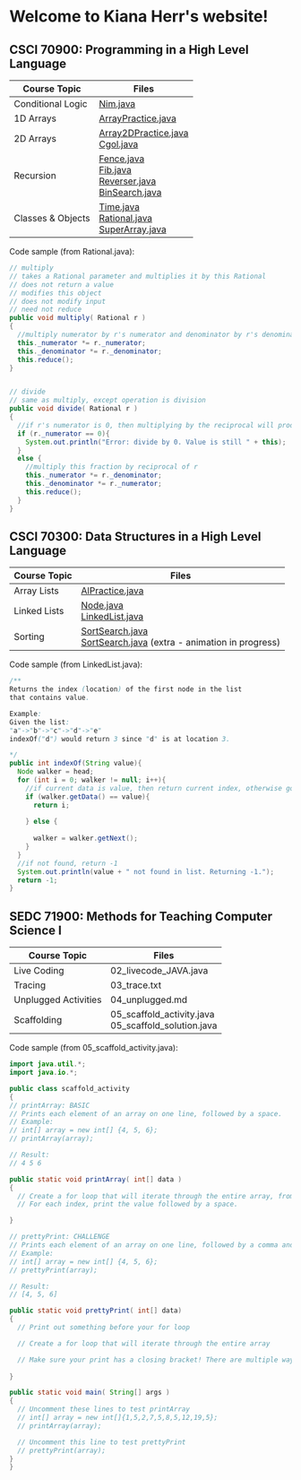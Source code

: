# Welcome to Kiana Herr's website!

## CSCI 70900: Programming in a High Level Language

  |Course Topic|Files|
  |------------|-----|
  |Conditional Logic|[Nim.java](https://github.com/herrkm/nycscertweb/blob/68a0e2b37a2fb35ac7585faf4a01b657cf393f3f/CSCI70900/Nim.java)|
  |1D Arrays|[ArrayPractice.java](https://github.com/herrkm/nycscertweb/blob/68a0e2b37a2fb35ac7585faf4a01b657cf393f3f/CSCI70900/ArrayPractice.java)|
  |2D Arrays|[Array2DPractice.java](https://github.com/herrkm/nycscertweb/blob/68a0e2b37a2fb35ac7585faf4a01b657cf393f3f/CSCI70900/Array2DPractice.java)<br />[Cgol.java](https://github.com/herrkm/nycscertweb/blob/68a0e2b37a2fb35ac7585faf4a01b657cf393f3f/CSCI70900/Cgol.java)|
  |Recursion|[Fence.java](https://github.com/herrkm/nycscertweb/blob/68a0e2b37a2fb35ac7585faf4a01b657cf393f3f/CSCI70900/Fence.java)<br />[Fib.java](https://github.com/herrkm/nycscertweb/blob/68a0e2b37a2fb35ac7585faf4a01b657cf393f3f/CSCI70900/Fib.java)<br />[Reverser.java](https://github.com/herrkm/nycscertweb/blob/68a0e2b37a2fb35ac7585faf4a01b657cf393f3f/CSCI70900/Reverser.java)<br />[BinSearch.java](https://github.com/herrkm/nycscertweb/blob/68a0e2b37a2fb35ac7585faf4a01b657cf393f3f/CSCI70900/BinSearch.java)<br />|
  |Classes & Objects|[Time.java](https://github.com/herrkm/nycscertweb/blob/68a0e2b37a2fb35ac7585faf4a01b657cf393f3f/CSCI70900/Time.java)<br />[Rational.java](https://github.com/herrkm/nycscertweb/blob/68a0e2b37a2fb35ac7585faf4a01b657cf393f3f/CSCI70900/Rational.java)<br />[SuperArray.java](https://github.com/herrkm/nycscertweb/blob/68a0e2b37a2fb35ac7585faf4a01b657cf393f3f/CSCI70900/SuperArray.java)<br />|
  
  Code sample (from Rational.java):
  ```java
  // multiply
  // takes a Rational parameter and multiplies it by this Rational
  // does not return a value
  // modifies this object
  // does not modify input
  // need not reduce
  public void multiply( Rational r )
  {
    //multiply numerator by r's numerator and denominator by r's denominator
    this._numerator *= r._numerator;
    this._denominator *= r._denominator;
    this.reduce();
  }


  // divide
  // same as multiply, except operation is division
  public void divide( Rational r )
  {
    //if r's numerator is 0, then multiplying by the reciprocal will produce a denominator of 0
    if (r._numerator == 0){
      System.out.println("Error: divide by 0. Value is still " + this);
    }
    else {
      //multiply this fraction by reciprocal of r
      this._numerator *= r._denominator;
      this._denominator *= r._numerator;
      this.reduce();
    }
  }
  ```
  
## CSCI 70300: Data Structures in a High Level Language

  |Course Topic|Files|
  |------------|-----|
  |Array Lists|[AlPractice.java](https://github.com/herrkm/nycscertweb/blob/50d5a8338fa884b79b7feefeb8ace456308a11f6/CSCI70300/AlPractice.java)|
  |Linked Lists|[Node.java](https://github.com/herrkm/nycscertweb/blob/50d5a8338fa884b79b7feefeb8ace456308a11f6/CSCI70300/Node.java)<br />[LinkedList.java](https://github.com/herrkm/nycscertweb/blob/50d5a8338fa884b79b7feefeb8ace456308a11f6/CSCI70300/LinkedList.java)|
  |Sorting|[SortSearch.java](https://github.com/herrkm/nycscertweb/blob/50d5a8338fa884b79b7feefeb8ace456308a11f6/CSCI70300/SortSearch.java)<br />[SortSearch.java](https://github.com/herrkm/nycscertweb/blob/50d5a8338fa884b79b7feefeb8ace456308a11f6/CSCI70300/SortSearchxtra.java) (extra - animation in progress)|
  
  Code sample (from LinkedList.java):
  ```java
  /**
  Returns the index (location) of the first node in the list
  that contains value.

  Example:
  Given the list:
  "a"->"b"->"c"->"d"->"e"
  indexOf("d") would return 3 since "d" is at location 3.

  */
  public int indexOf(String value){
    Node walker = head;
    for (int i = 0; walker != null; i++){
      //if current data is value, then return current index, otherwise go to next node
      if (walker.getData() == value){
        return i;
        
      } else {
        
        walker = walker.getNext();
      }
    }
    //if not found, return -1
    System.out.println(value + " not found in list. Returning -1.");
    return -1;
  }
  ```


## SEDC 71900: Methods for Teaching Computer Science I

  |Course Topic|Files|
  |------------|-----|
  |Live Coding|02_livecode_JAVA.java|
  |Tracing|03_trace.txt|
  |Unplugged Activities|04_unplugged.md|
  |Scaffolding|05_scaffold_activity.java<br />05_scaffold_solution.java|
  
  
  Code sample (from 05_scaffold_activity.java):
  ```java
  import java.util.*;
import java.io.*;

public class scaffold_activity
{
  // printArray: BASIC
  // Prints each element of an array on one line, followed by a space.
  // Example:
  // int[] array = new int[] {4, 5, 6};
  // printArray(array);
  
  // Result:
  // 4 5 6
  
  public static void printArray( int[] data )
  {
    // Create a for loop that will iterate through the entire array, from the first index to the last.
    // For each index, print the value followed by a space.

  }
  
  // prettyPrint: CHALLENGE
  // Prints each element of an array on one line, followed by a comma and a space. The entire array should be surrounded by square brackets.
  // Example:
  // int[] array = new int[] {4, 5, 6};
  // prettyPrint(array);
  
  // Result:
  // [4, 5, 6]
  
  public static void prettyPrint( int[] data)
  {
    // Print out something before your for loop

    // Create a for loop that will iterate through the entire array

    // Make sure your print has a closing bracket! There are multiple ways to do this.
    
  }

  public static void main( String[] args )
  {
    // Uncomment these lines to test printArray
    // int[] array = new int[]{1,5,2,7,5,8,5,12,19,5};
    // printArray(array);

    // Uncomment this line to test prettyPrint
    // prettyPrint(array);
  }
}
```

